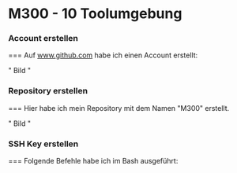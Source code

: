 M300 - 10 Toolumgebung
===================

### **Account erstellen**
===
Auf www.github.com habe ich einen Account erstellt:

" Bild " 

### **Repository erstellen**
===
Hier habe ich mein Repository mit dem Namen "M300" erstellt. 

" Bild " 


### **SSH Key erstellen**
===
Folgende Befehle habe ich im Bash ausgeführt:




